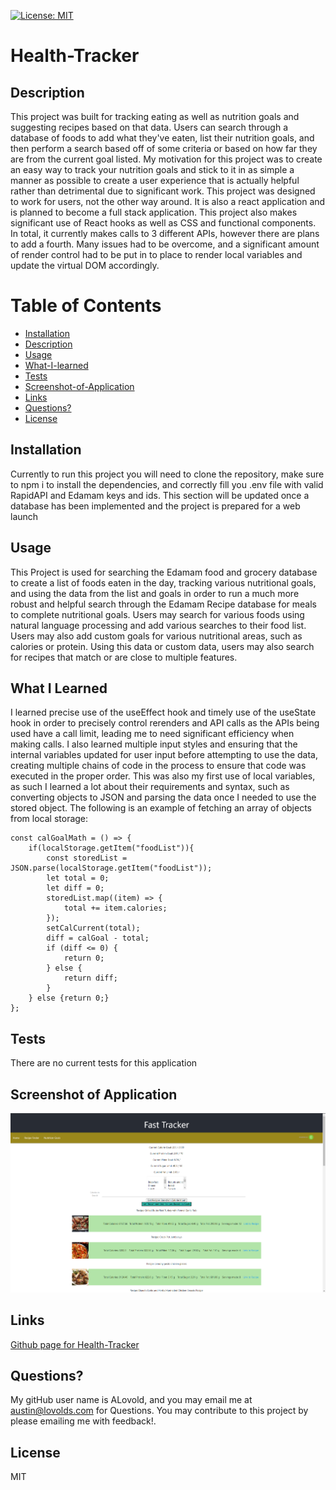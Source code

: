 
  [![License: MIT](https://img.shields.io/badge/License-MIT-yellow.svg)](https://opensource.org/licenses/MIT)
# Health-Tracker

## Description
This project was built for tracking eating as well as nutrition goals and suggesting recipes based on that data. Users can search through a database of foods to add what they've eaten, list their nutrition goals, and then perform a search based off of some criteria or based on how far they are from the current goal listed. My motivation for this project was to create an easy way to track your nutrition goals and stick to it in as simple a manner as possible to create a user experience that is actually helpful rather than detrimental due to significant work. This project was designed to work for users, not the other way around. It is also a react application and is planned to become a full stack application. This project also makes significant use of React hooks as well as CSS and functional components. In total, it currently makes calls to 3 different APIs, however there are plans to add a fourth. Many issues had to be overcome, and a significant amount of render control had to be put in to place to render local variables and update the virtual DOM accordingly.

# Table of Contents
- [Installation](#Installation)
- [Description](#Description)
- [Usage](#Usage)
- [What-I-learned](#What-I-Learned)
- [Tests](#Tests)
- [Screenshot-of-Application](#Screenshot-of-Application)
- [Links](#Links)
- [Questions?](#Questions?)
- [License](#License)


## Installation
Currently to run this project you will need to clone the repository, make sure to npm i to install the dependencies, and correctly fill you .env file with valid RapidAPI and Edamam keys and ids. This section will be updated once a database has been implemented and the project is prepared for a web launch

## Usage
This Project is used for searching the Edamam food and grocery database to create a list of foods eaten in the day, tracking various nutritional goals, and using the data from the list and goals in order to run a much more robust and helpful search through the Edamam Recipe database for meals to complete nutritional goals. Users may search for various foods using natural language processing and add various searches to their food list. Users may also add custom goals for various nutritional areas, such as calories or protein. Using this data or custom data, users may also search for recipes that match or are close to multiple features.

## What I Learned
I learned precise use of the useEffect hook and timely use of the useState hook in order to precisely control rerenders and API calls as the APIs being used have a call limit, leading me to need significant efficiency when making calls. I also learned multiple input styles and ensuring that the internal variables updated for user input before attempting to use the data, creating multiple chains of code in the process to ensure that code was executed in the proper order. This was also my first use of local variables, as such I learned a lot about their requirements and syntax, such as converting objects to JSON and parsing the data once I needed to use the stored object. The following is an example of fetching an array of objects from local storage:


    const calGoalMath = () => {
        if(localStorage.getItem("foodList")){
            const storedList = JSON.parse(localStorage.getItem("foodList"));
            let total = 0;
            let diff = 0;
            storedList.map((item) => {
                total += item.calories;
            });
            setCalCurrent(total);
            diff = calGoal - total;
            if (diff <= 0) {
                return 0;
            } else {
                return diff;
            }
        } else {return 0;}
    };

## Tests
There are no current tests for this application

## Screenshot of Application
![screenshot of Health-Tracker](FastTrackerScreenshot.png)

## Links
[Github page for Health-Tracker](https://github.com/Alovold/health-tracker)

## Questions?
My gitHub user name is ALovold, and you may email me at austin@lovolds.com for Questions.
You may contribute to this project by please emailing me with feedback!.

## License
MIT
